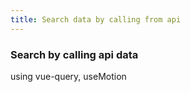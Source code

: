 ```yaml
---
title: Search data by calling from api
---
```


<div class="text-center mb-8">
  <!-- You can use Vue components inside markdown -->
  <carbon-dicom-overlay class="text-4xl -mb-6 m-auto" />
  <h3>Search by calling api data</h3> 
  <p>using vue-query, useMotion</p>
<advice-slip/>
</div>



